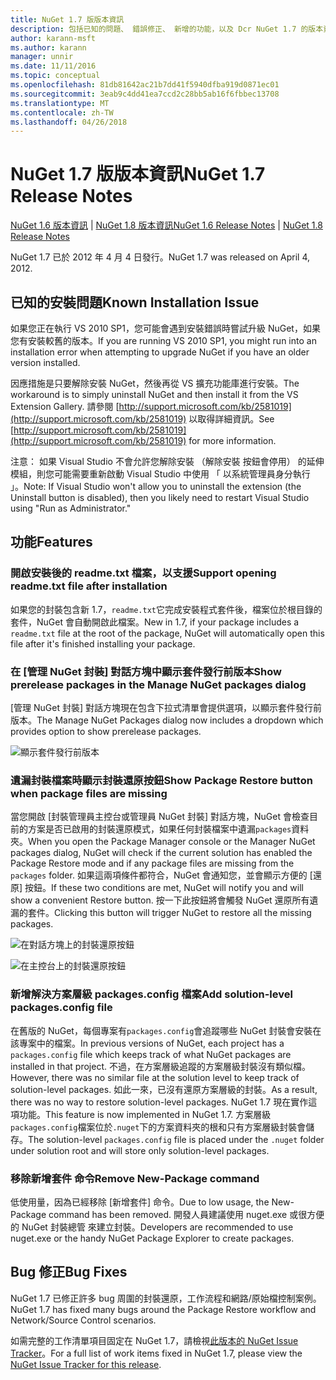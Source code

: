 ```yaml
---
title: NuGet 1.7 版版本資訊
description: 包括已知的問題、 錯誤修正、 新增的功能，以及 Dcr NuGet 1.7 的版本資訊。
author: karann-msft
ms.author: karann
manager: unnir
ms.date: 11/11/2016
ms.topic: conceptual
ms.openlocfilehash: 81db81642ac21b7dd41f5940dfba919d0871ec01
ms.sourcegitcommit: 3eab9c4dd41ea7ccd2c28bb5ab16f6fbbec13708
ms.translationtype: MT
ms.contentlocale: zh-TW
ms.lasthandoff: 04/26/2018
---
```

# <a name="nuget-17-release-notes"></a><span data-ttu-id="78bcd-103">NuGet 1.7 版版本資訊</span><span class="sxs-lookup"><span data-stu-id="78bcd-103">NuGet 1.7 Release Notes</span></span>

<span data-ttu-id="78bcd-104">[NuGet 1.6 版本資訊](../release-notes/nuget-1.6.md) | [NuGet 1.8 版本資訊](../release-notes/nuget-1.8.md)</span><span class="sxs-lookup"><span data-stu-id="78bcd-104">[NuGet 1.6 Release Notes](../release-notes/nuget-1.6.md) | [NuGet 1.8 Release Notes](../release-notes/nuget-1.8.md)</span></span>

<span data-ttu-id="78bcd-105">NuGet 1.7 已於 2012 年 4 月 4 日發行。</span><span class="sxs-lookup"><span data-stu-id="78bcd-105">NuGet 1.7 was released on April 4, 2012.</span></span>

## <a name="known-installation-issue"></a><span data-ttu-id="78bcd-106">已知的安裝問題</span><span class="sxs-lookup"><span data-stu-id="78bcd-106">Known Installation Issue</span></span>
<span data-ttu-id="78bcd-107">如果您正在執行 VS 2010 SP1，您可能會遇到安裝錯誤時嘗試升級 NuGet，如果您有安裝較舊的版本。</span><span class="sxs-lookup"><span data-stu-id="78bcd-107">If you are running VS 2010 SP1, you might run into an installation error when attempting to upgrade NuGet if you have an older version installed.</span></span>

<span data-ttu-id="78bcd-108">因應措施是只要解除安裝 NuGet，然後再從 VS 擴充功能庫進行安裝。</span><span class="sxs-lookup"><span data-stu-id="78bcd-108">The workaround is to simply uninstall NuGet and then install it from the VS Extension Gallery.</span></span>  <span data-ttu-id="78bcd-109">請參閱 [http://support.microsoft.com/kb/2581019](http://support.microsoft.com/kb/2581019) 以取得詳細資訊。</span><span class="sxs-lookup"><span data-stu-id="78bcd-109">See [http://support.microsoft.com/kb/2581019](http://support.microsoft.com/kb/2581019) for more information.</span></span>

<span data-ttu-id="78bcd-110">注意： 如果 Visual Studio 不會允許您解除安裝 （解除安裝 按鈕會停用） 的延伸模組，則您可能需要重新啟動 Visual Studio 中使用 「 以系統管理員身分執行 」。</span><span class="sxs-lookup"><span data-stu-id="78bcd-110">Note: If Visual Studio won't allow you to uninstall the extension (the Uninstall button is disabled), then you likely need to restart Visual Studio using "Run as Administrator."</span></span>

## <a name="features"></a><span data-ttu-id="78bcd-111">功能</span><span class="sxs-lookup"><span data-stu-id="78bcd-111">Features</span></span>

### <a name="support-opening-readmetxt-file-after-installation"></a><span data-ttu-id="78bcd-112">開啟安裝後的 readme.txt 檔案，以支援</span><span class="sxs-lookup"><span data-stu-id="78bcd-112">Support opening readme.txt file after installation</span></span>
<span data-ttu-id="78bcd-113">如果您的封裝包含新 1.7，`readme.txt`它完成安裝程式套件後，檔案位於根目錄的套件，NuGet 會自動開啟此檔案。</span><span class="sxs-lookup"><span data-stu-id="78bcd-113">New in 1.7, if your package includes a `readme.txt` file at the root of the package, NuGet will automatically open this file after it's finished installing your package.</span></span>

### <a name="show-prerelease-packages-in-the-manage-nuget-packages-dialog"></a><span data-ttu-id="78bcd-114">在 [管理 NuGet 封裝] 對話方塊中顯示套件發行前版本</span><span class="sxs-lookup"><span data-stu-id="78bcd-114">Show prerelease packages in the Manage NuGet packages dialog</span></span>
<span data-ttu-id="78bcd-115">[管理 NuGet 封裝] 對話方塊現在包含下拉式清單會提供選項，以顯示套件發行前版本。</span><span class="sxs-lookup"><span data-stu-id="78bcd-115">The Manage NuGet Packages dialog now includes a dropdown which provides option to show prerelease packages.</span></span>

![顯示套件發行前版本](./media/prerelease-dropdown.png)

### <a name="show-package-restore-button-when-package-files-are-missing"></a><span data-ttu-id="78bcd-117">遺漏封裝檔案時顯示封裝還原按鈕</span><span class="sxs-lookup"><span data-stu-id="78bcd-117">Show Package Restore button when package files are missing</span></span>
<span data-ttu-id="78bcd-118">當您開啟 [封裝管理員主控台或管理員 NuGet 封裝] 對話方塊，NuGet 會檢查目前的方案是否已啟用的封裝還原模式，如果任何封裝檔案中遺漏`packages`資料夾。</span><span class="sxs-lookup"><span data-stu-id="78bcd-118">When you open the Package Manager console or the Manager NuGet packages dialog, NuGet will check if the current solution has enabled the Package Restore mode and if any package files are missing from the `packages` folder.</span></span> <span data-ttu-id="78bcd-119">如果這兩項條件都符合，NuGet 會通知您，並會顯示方便的 [還原] 按鈕。</span><span class="sxs-lookup"><span data-stu-id="78bcd-119">If these two conditions are met, NuGet will notify you and will show a convenient Restore button.</span></span> <span data-ttu-id="78bcd-120">按一下此按鈕將會觸發 NuGet 還原所有遺漏的套件。</span><span class="sxs-lookup"><span data-stu-id="78bcd-120">Clicking this button will trigger NuGet to restore all the missing packages.</span></span>

![在對話方塊上的封裝還原按鈕](./media/packagerestore-dialog.png)

![在主控台上的封裝還原按鈕](./media/packagerestore-console.png)

### <a name="add-solution-level-packagesconfig-file"></a><span data-ttu-id="78bcd-123">新增解決方案層級 packages.config 檔案</span><span class="sxs-lookup"><span data-stu-id="78bcd-123">Add solution-level packages.config file</span></span>
<span data-ttu-id="78bcd-124">在舊版的 NuGet，每個專案有`packages.config`會追蹤哪些 NuGet 封裝會安裝在該專案中的檔案。</span><span class="sxs-lookup"><span data-stu-id="78bcd-124">In previous versions of NuGet, each project has a `packages.config` file which keeps track of what NuGet packages are installed in that project.</span></span> <span data-ttu-id="78bcd-125">不過，在方案層級追蹤的方案層級封裝沒有類似檔。</span><span class="sxs-lookup"><span data-stu-id="78bcd-125">However, there was no similar file at the solution level to keep track of solution-level packages.</span></span> <span data-ttu-id="78bcd-126">如此一來，已沒有還原方案層級的封裝。</span><span class="sxs-lookup"><span data-stu-id="78bcd-126">As a result, there was no way to restore solution-level packages.</span></span>
<span data-ttu-id="78bcd-127">NuGet 1.7 現在實作這項功能。</span><span class="sxs-lookup"><span data-stu-id="78bcd-127">This feature is now implemented in NuGet 1.7.</span></span> <span data-ttu-id="78bcd-128">方案層級`packages.config`檔案位於`.nuget`下的方案資料夾的根和只有方案層級封裝會儲存。</span><span class="sxs-lookup"><span data-stu-id="78bcd-128">The solution-level `packages.config` file is placed under the `.nuget` folder under solution root and will store only solution-level packages.</span></span>

### <a name="remove-new-package-command"></a><span data-ttu-id="78bcd-129">移除新增套件 命令</span><span class="sxs-lookup"><span data-stu-id="78bcd-129">Remove New-Package command</span></span>
<span data-ttu-id="78bcd-130">低使用量，因為已經移除 [新增套件] 命令。</span><span class="sxs-lookup"><span data-stu-id="78bcd-130">Due to low usage, the New-Package command has been removed.</span></span> <span data-ttu-id="78bcd-131">開發人員建議使用 nuget.exe 或很方便的 NuGet 封裝總管 來建立封裝。</span><span class="sxs-lookup"><span data-stu-id="78bcd-131">Developers are recommended to use nuget.exe or the handy NuGet Package Explorer to create packages.</span></span>

## <a name="bug-fixes"></a><span data-ttu-id="78bcd-132">Bug 修正</span><span class="sxs-lookup"><span data-stu-id="78bcd-132">Bug Fixes</span></span>
<span data-ttu-id="78bcd-133">NuGet 1.7 已修正許多 bug 周圍的封裝還原，工作流程和網路/原始檔控制案例。</span><span class="sxs-lookup"><span data-stu-id="78bcd-133">NuGet 1.7 has fixed many bugs around the Package Restore workflow and Network/Source Control scenarios.</span></span>

<span data-ttu-id="78bcd-134">如需完整的工作清單項目固定在 NuGet 1.7，請檢視[此版本的 NuGet Issue Tracker](http://nuget.codeplex.com/workitem/list/advanced?keyword=&status=Closed&type=All&priority=All&release=NuGet%201.7&assignedTo=All&component=All&sortField=Votes&sortDirection=Descending&page=0)。</span><span class="sxs-lookup"><span data-stu-id="78bcd-134">For a full list of work items fixed in NuGet 1.7, please view the [NuGet Issue Tracker for this release](http://nuget.codeplex.com/workitem/list/advanced?keyword=&status=Closed&type=All&priority=All&release=NuGet%201.7&assignedTo=All&component=All&sortField=Votes&sortDirection=Descending&page=0).</span></span>
